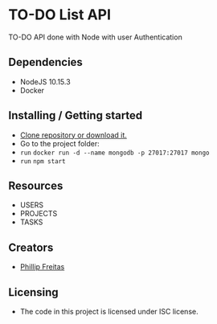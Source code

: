 # TO-DO List API
TO-DO API done with Node with user Authentication

## Dependencies

- NodeJS 10.15.3
- Docker

## Installing / Getting started

- [Clone repository or download it.](https://github.com/jpnathan/to-do-api)
- Go to the project folder:
- `run` `docker run -d --name mongodb -p 27017:27017 mongo`
- `run` `npm start`

## Resources

- USERS
- PROJECTS
- TASKS

## Creators
- [Phillip Freitas](https://github.com/jpnathan/)

## Licensing

- The code in this project is licensed under ISC license.
